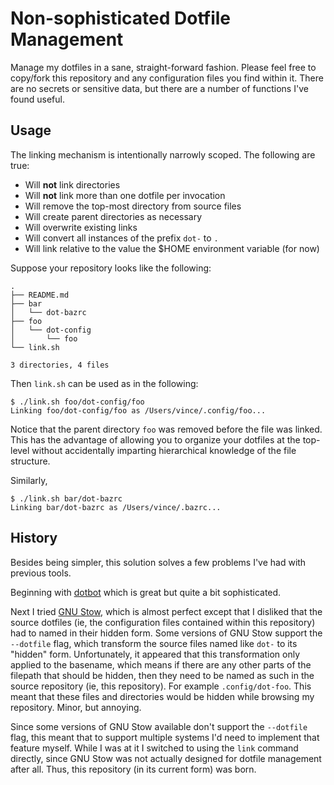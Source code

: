 # Non-sophisticated Dotfile Management

Manage my dotfiles in a sane, straight-forward fashion. Please feel free to
copy/fork this repository and any configuration files you find within it. There
are no secrets or sensitive data, but there are a number of functions I've
found useful.

## Usage

The linking mechanism is intentionally narrowly scoped. The following are true:

* Will **not** link directories
* Will **not** link more than one dotfile per invocation
* Will remove the top-most directory from source files
* Will create parent directories as necessary
* Will overwrite existing links
* Will convert all instances of the prefix `dot-` to `.`
* Will link relative to the value the $HOME environment variable (for now)

Suppose your repository looks like the following:

```
.
├── README.md
├── bar
│   └── dot-bazrc
├── foo
│   └── dot-config
│       └── foo
└── link.sh

3 directories, 4 files
```

Then `link.sh` can be used as in the following:

```
$ ./link.sh foo/dot-config/foo
Linking foo/dot-config/foo as /Users/vince/.config/foo...
```

Notice that the parent directory `foo` was removed before the file was
linked. This has the advantage of allowing you to organize your dotfiles at the
top-level without accidentally imparting hierarchical knowledge of the file
structure.

Similarly,

```
$ ./link.sh bar/dot-bazrc
Linking bar/dot-bazrc as /Users/vince/.bazrc...
```


## History

Besides being simpler, this solution solves a few problems I've had with
previous tools.

Beginning with [dotbot](https://github.com/anishathalye/dotbot) which is great
but quite a bit sophisticated.

Next I tried [GNU Stow](https://www.gnu.org/software/stow/), which is almost
perfect except that I disliked that the source dotfiles (ie, the configuration
files contained within this repository) had to named in their hidden form. Some
versions of GNU Stow support the `--dotfile` flag, which transform the source
files named like `dot-` to its "hidden" form. Unfortunately, it appeared that
this transformation only applied to the basename, which means if there are any
other parts of the filepath that should be hidden, then they need to be named
as such in the source repository (ie, this repository). For example
`.config/dot-foo`.  This meant that these files and directories would be hidden
while browsing my repository. Minor, but annoying.

Since some versions of GNU Stow available don't support the `--dotfile` flag,
this meant that to support multiple systems I'd need to implement that feature
myself. While I was at it I switched to using the `link` command directly,
since GNU Stow was not actually designed for dotfile management after all.
Thus, this repository (in its current form) was born.
